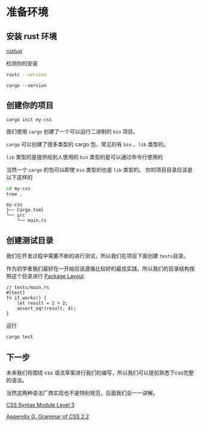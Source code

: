 # 准备环境

## 安装 rust 环境

[rustup](https://rustup.rs/#)

检测你的安装

<script type="module">
    import init,{sum} from "./pkg/css_tutorial.js";
init().then(()=>{
    console.log(JSON.parse(sum()))
})
</script>
```bash
rustc --version
```

```
cargo --version
```

## 创建你的项目

```
cargo init my-css
```

我们使用 `cargo` 创建了一个可以运行二进制的 `bin` 项目。

`cargo` 可以创建了很多类型的 cargo 包，常见的有 `bin` 、`lib` 类型的。

`lib` 类型的是提供给别人使用的
`bin` 类型的是可以通过命令行使用的

当然一个 `cargo` 的包可以即使 `bin` 类型的也是 `lib` 类型的。
你的项目目录应该是以下这样的

```bash
cd my-css
tree .
```

```
my-css
├── Cargo.toml
└── src
    └── main.rs
```

## 创建测试目录

我们在开发过程中需要不断的进行测试，所以我们在项目下面创建 `tests`目录。

作为初学者我们最好在一开始应该遵循比较好的最佳实践，所以我们的目录结构按照这个目录进行 [Package Layout](https://doc.rust-lang.org/cargo/guide/project-layout.html)

```rust,ignore
// tests/main.rs
#[test]
fn it_works() {
    let result = 2 + 2;
    assert_eq!(result, 4);
}
```

运行

```bash
cargo test
```

## 下一步
未来我们将围绕 css 语法草案进行我们的编写，所以我们可以提前熟悉下css完整的语法。

当然这两种语法厂商实现也不是特别规范，后面我们会一一讲解。

[CSS Syntax Module Level 3](https://www.w3.org/TR/css-syntax-3/)

[Appendix G. Grammar of CSS 2.2](https://www.w3.org/TR/CSS22/grammar.html)

